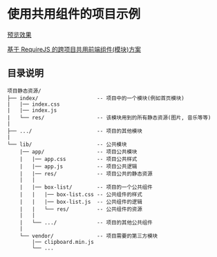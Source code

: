 # 使用共用组件的项目示例

[预览效果](https://ufologist.github.io/requirejs-example/index.html)

[基于 RequireJS 的跨项目共用前端组件(模块)方案](https://github.com/ufologist/requirejs-component/blob/master/principle.md)

## 目录说明

```
项目静态资源/
├── index/                   -- 项目中的一个模块(例如首页模块)
|   |── index.css
|   |── index.js
|   └── res/                 -- 该模块用到的所有静态资源(图片, 音乐等等)
|
├── .../                     -- 项目的其他模块
|
└── lib/                     -- 公共模块
    |── app/                 -- 项目公共模块
    |   |── app.css          -- 项目公共样式
    |   |── app.js           -- 项目公共逻辑
    |   |── res/             -- 项目公共的静态资源
    |   |
    |   |── box-list/        -- 项目的一个公共组件
    |   |   |── box-list.css -- 公共组件的样式
    |   |   |── box-list.js  -- 公共组件的逻辑
    |   |   └── res/         -- 公共组件的资源
    |   |
    |   └── .../             -- 项目的其他公共组件
    |
    └── vendor/              -- 项目需要的第三方模块
        |── clipboard.min.js
        └── ...
```